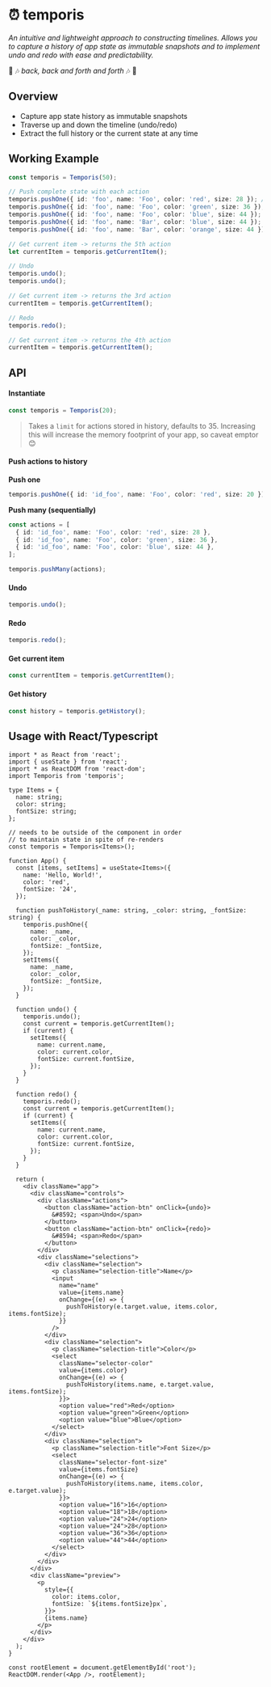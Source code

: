 # ⏰ temporis

_An intuitive and lightweight approach to constructing timelines. Allows you to capture a history of app state as immutable snapshots and to implement undo and redo with ease and predictability._

🎵 🎶 _back, back and forth and forth_ 🎶 🎵

## Overview
- Capture app state history as immutable snapshots
- Traverse up and down the timeline (undo/redo)
- Extract the full history or the current state at any time


## Working Example
```ts
const temporis = Temporis(50);

// Push complete state with each action
temporis.pushOne({ id: 'foo', name: 'Foo', color: 'red', size: 28 }); // 1st
temporis.pushOne({ id: 'foo', name: 'Foo', color: 'green', size: 36 }); // 2nd
temporis.pushOne({ id: 'foo', name: 'Foo', color: 'blue', size: 44 }); // 3rd
temporis.pushOne({ id: 'foo', name: 'Bar', color: 'blue', size: 44 }); // 4th
temporis.pushOne({ id: 'foo', name: 'Bar', color: 'orange', size: 44 }); // 5th

// Get current item -> returns the 5th action
let currentItem = temporis.getCurrentItem(); 

// Undo
temporis.undo();
temporis.undo();

// Get current item -> returns the 3rd action
currentItem = temporis.getCurrentItem();

// Redo
temporis.redo();

// Get current item -> returns the 4th action
currentItem = temporis.getCurrentItem();
```

## API

#### Instantiate
```ts
const temporis = Temporis(20);
```
> Takes a `limit` for actions stored in history, defaults to 35. Increasing this will increase the memory footprint of your app, so caveat emptor 😊

#### Push actions to history
**Push one**
```ts
temporis.pushOne({ id: 'id_foo', name: 'Foo', color: 'red', size: 20 });
```

**Push many (sequentially)**
```ts
const actions = [
  { id: 'id_foo', name: 'Foo', color: 'red', size: 28 },
  { id: 'id_foo', name: 'Foo', color: 'green', size: 36 },
  { id: 'id_foo', name: 'Foo', color: 'blue', size: 44 },
];

temporis.pushMany(actions);
```

#### Undo
```ts
temporis.undo();
```

#### Redo
```ts
temporis.redo();
```

#### Get current item 
```ts
const currentItem = temporis.getCurrentItem();
```

#### Get history
```ts
const history = temporis.getHistory();
```

## Usage with React/Typescript
```tsx
import * as React from 'react';
import { useState } from 'react';
import * as ReactDOM from 'react-dom';
import Temporis from 'temporis';

type Items = {
  name: string;
  color: string;
  fontSize: string;
};

// needs to be outside of the component in order
// to maintain state in spite of re-renders
const temporis = Temporis<Items>();

function App() {
  const [items, setItems] = useState<Items>({
    name: 'Hello, World!',
    color: 'red',
    fontSize: '24',
  });

  function pushToHistory(_name: string, _color: string, _fontSize: string) {
    temporis.pushOne({
      name: _name,
      color: _color,
      fontSize: _fontSize,
    });
    setItems({
      name: _name,
      color: _color,
      fontSize: _fontSize,
    });
  }

  function undo() {
    temporis.undo();
    const current = temporis.getCurrentItem();
    if (current) {
      setItems({
        name: current.name,
        color: current.color,
        fontSize: current.fontSize,
      });
    }
  }

  function redo() {
    temporis.redo();
    const current = temporis.getCurrentItem();
    if (current) {
      setItems({
        name: current.name,
        color: current.color,
        fontSize: current.fontSize,
      });
    }
  }

  return (
    <div className="app">
      <div className="controls">
        <div className="actions">
          <button className="action-btn" onClick={undo}>
            &#8592; <span>Undo</span>
          </button>
          <button className="action-btn" onClick={redo}>
            &#8594; <span>Redo</span>
          </button>
        </div>
        <div className="selections">
          <div className="selection">
            <p className="selection-title">Name</p>
            <input
              name="name"
              value={items.name}
              onChange={(e) => {
                pushToHistory(e.target.value, items.color, items.fontSize);
              }}
            />
          </div>
          <div className="selection">
            <p className="selection-title">Color</p>
            <select
              className="selector-color"
              value={items.color}
              onChange={(e) => {
                pushToHistory(items.name, e.target.value, items.fontSize);
              }}>
              <option value="red">Red</option>
              <option value="green">Green</option>
              <option value="blue">Blue</option>
            </select>
          </div>
          <div className="selection">
            <p className="selection-title">Font Size</p>
            <select
              className="selector-font-size"
              value={items.fontSize}
              onChange={(e) => {
                pushToHistory(items.name, items.color, e.target.value);
              }}>
              <option value="16">16</option>
              <option value="18">18</option>
              <option value="24">24</option>
              <option value="24">28</option>
              <option value="36">36</option>
              <option value="44">44</option>
            </select>
          </div>
        </div>
      </div>
      <div className="preview">
        <p
          style={{
            color: items.color,
            fontSize: `${items.fontSize}px`,
          }}>
          {items.name}
        </p>
      </div>
    </div>
  );
}

const rootElement = document.getElementById('root');
ReactDOM.render(<App />, rootElement);
```

